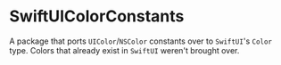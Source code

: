 # SwiftUIColorConstants

A package that ports `UIColor`/`NSColor` constants over to `SwiftUI`'s `Color` type. Colors that already exist in `SwiftUI` weren't brought over.

